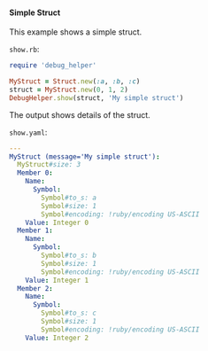 #### Simple Struct

This example shows a simple struct.

```show.rb```:
```ruby
require 'debug_helper'

MyStruct = Struct.new(:a, :b, :c)
struct = MyStruct.new(0, 1, 2)
DebugHelper.show(struct, 'My simple struct')
```

The output shows details of the struct.

```show.yaml```:
```yaml
---
MyStruct (message='My simple struct'):
  MyStruct#size: 3
  Member 0:
    Name:
      Symbol:
        Symbol#to_s: a
        Symbol#size: 1
        Symbol#encoding: !ruby/encoding US-ASCII
    Value: Integer 0
  Member 1:
    Name:
      Symbol:
        Symbol#to_s: b
        Symbol#size: 1
        Symbol#encoding: !ruby/encoding US-ASCII
    Value: Integer 1
  Member 2:
    Name:
      Symbol:
        Symbol#to_s: c
        Symbol#size: 1
        Symbol#encoding: !ruby/encoding US-ASCII
    Value: Integer 2
```
